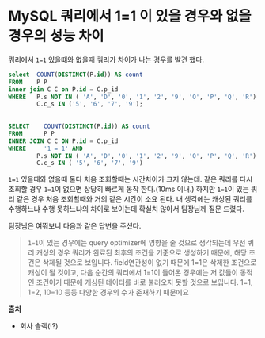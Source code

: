 # MySQL 쿼리에서 1=1 이 있을 경우와 없을 경우의 성능 차이

쿼리에서 `1=1` 있을떄와 없을때 쿼리가 차이가 나는 경우를 발견 했다.  
```SQL
select	COUNT(DISTINCT(P.id)) AS count
FROM 	P P
inner join C C on P.id = C.p_id
WHERE	P.s NOT IN ( 'A', 'D', '0', '1', '2', '9', 'O', 'P', 'Q', 'R') AND
        C.c_s IN ('5', '6', '7', '9');
        
        
SELECT    COUNT(DISTINCT(P.id)) AS count 
FROM      P P 
INNER JOIN C C ON P.id = C.p_id 
WHERE     '1 = 1' AND
        P.s NOT IN ( 'A', 'D', '0', '1', '2', '9', 'O', 'P', 'Q', 'R') AND  
        C.c_s IN ( '5', '6', '7', '9')
```
`1=1` 있을때와 없을때 둘다 처음 조회할때는 시간차이가 크지 않는데. 같은 쿼리를 다시 조회할 경우 `1=1`이 없으면 상당히 빠르게 동작 한다.(10ms 이내.) 하지만 `1=1`이 있는 쿼리 같은 경우 처음 조회할때와 거의 같은 시간이 소요 된다. 내 생각에는 캐싱된 쿼리를 수행하느냐 수행 못하느냐의 차이로 보이는데 확실치 않아서 팀장님께 질문 드렸다. 

팀장님은 여쭤보니 다음과 같은 답변을 주셨다. 
>`1=1`이 있는 경우에는 query optimizer에 영향을 줄 것으로 생각되는데 우선 쿼리 캐싱의 경우 쿼리가 완료된 최후의 조건을 기준으로 생성하기 때문에, 해당 조건은 삭제될 것으로 보입니다. field연관성이 없기 때문에 1=1은 삭제한 조건으로 캐싱이 될 것이고, 다음 순간의 쿼리에서 1=1이 들어온 경우에는 저 값들이 동적인 조건이기 때문에 캐싱된 데이터를 바로 불러오지 못할 것으로 보입니다. 1=1, 1=2, 10=10 등등 다양한 경우의 수가 존재하기 때문에요

**출처**
- 회사 슬랙(!?)
